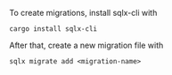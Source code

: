 To create migrations, install sqlx-cli with
```shell
cargo install sqlx-cli
```
After that, create a new migration file with
```shell
sqlx migrate add <migration-name>
```